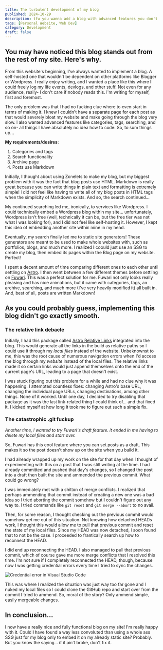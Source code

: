 ```yaml
---
title: The turbulent development of my blog
published: 2024-10-29
description: tfw you wanna add a blog with advanced features you don't know how to code, so you use a whole ass SSG just for the blog and embed it into your already static site
tags: [Personal Website, Web Dev]
category: Development
draft: false
---
```


## You may have noticed this blog stands out from the rest of my site. Here's why.

From this website's beginning, I've always wanted to implement a blog. A self-hosted one that wouldn't be dependent on other platforms like Blogger or Wordpress. I really enjoy writing, and I wanted a place like this where I could freely log my life events, devlogs, and other stuff. Not even for any audience, really- I don't care if nobody reads this. I'm writing for myself, first and foremost.

The only problem was that I had no fucking clue where to even start in terms of making it. I knew I couldn't have a separate page for each post as that would severely bloat my website and make going through the blog very slow. I also wanted advanced features like categories, tags, searching, and so on- all things I have absolutely no idea how to code. So, to sum things up...

**My requirements/desires:**
1. Categories and tags
2. Search functionality
3. Archive page
4. Posts use Markdown

Initially, I thought about using Zonelets to make my blog, but my biggest problem with it was the fact that blog posts use HTML. Markdown is really great because you can write things in plain text and formatting is extremely simple! I did not feel like having to write all of my blog posts in HTML tags when the simplicity of Markdown exists. And so, the search continued...

My continued searching led me, ironically, to services like Wordpress. I could technically embed a Wordpress blog within my site... unfortunately, Wordpress isn't free (well, technically it can be, but the free tier was not what I was looking for), and I did not feel like self-hosting it. However, I kept this idea of embedding another site within mine in my head.

Eventually, my search finally led me to static site generators! These generators are meant to be used to make whole websites with, such as portfolios, blogs, and much more. I realized I coould just use an SSG to create my blog, then embed its pages within the Blog page on my website. Perfect!

I spent a decent amount of time comparing different ones to each other until settling on [Astro](https://astro.build/). I then went between a few different themes before settling on [Fuwari](https://github.com/saicaca/fuwari). This was a perfect solution for me. Fuwari not only looks really pleasing and has nice animations, but it came with categories, tags, an archive, searching, and much more (I've very heavily modified it) all built in. And, best of all, posts are written Markdown!

## As you could probably guess, implementing this blog didn't go exactly smooth.

### The relative link debacle

Initially, I had this package called [Astro Relative Links](https://github.com/ixkaito/astro-relative-links) integrated into the blog. This would generate all the links in the build as relative paths so I could use it through my *local files* instead of the website. Unbeknownst to me, this was the root cause of numerous navigation errors when I'd access the blog through my *website* instead of the local files. The relative links made it so certain links would just append themselves onto the end of the current page's URL, leading to a page that doesn't exist.

I was stuck figuring out this problem for a while and had no clue why it was happening. I attempted countless fixes: changing Astro's base URL, changing the individual page URLs, changing destinations, among other things. None of it worked. Until one day, I decided to try disabling that package as it was the last link-related thing I could think of... and that fixed it. I kicked myself at how long it took me to figure out such a simple fix.

### The catastrophic .git fuckup

*Another time, I wanted to try Fuwari's draft feature. It ended in me having to delete my local files and start over.*

So, Fuwari has this cool feature where you can set posts as a draft. This makes it so the post doesn't show up on the site when you build it.

I had already wrapped up my work on the site for that day when I thought of experimenting with this on a post that I was still writing at the time. I had already committed and pushed that day's changes, so I changed the post into a draft then built the site and ammended the previous commit. What could go wrong?

I was immediately met with a shitton of merge conflicts. I realized that perhaps ammending that commit instead of creating a new one was a bad idea so I tried aborting the commit somehow but I couldn't figure out any way to. I tried commands like `git reset` and `git merge --abort` to no avail.

Then, for some reason, I thought checking out the previous commit would somehow get me out of this situation. Not knowing how detached HEADs work, I thought this would allow me to pull that previous commit and reset the state of my local files. Since my HEAD was now detached, I soon found that to not be the case. I proceeded to frantically search up how to reconnect the HEAD.

I did end up reconnecting the HEAD. I also managed to pull that previous commit, which of course gave me more merge conflicts that I resolved this time. I'm not sure if I completely reconnected the HEAD, though, because now I was getting credential errors every time I tried to sync the changes.

![Credential error in Visual Studio Code](https://files.catbox.moe/ccxyc2.png)

This was where I realized the situation was just way too far gone and I nuked my local files so I could clone the GitHub repo and start over from the commit I tried to ammend. So, moral of the story? Only ammend simple, easily mergeable changes.

## In conclusion...

I now have a really nice and fully functional blog on my site! I'm really happy with it. Could I have found a way less convoluted than using a whole ass SSG just for my blog only to embed it on my already static site? Probably. But you know the saying... if it ain't broke, don't fix it.